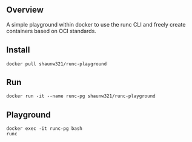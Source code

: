 
## Overview
A simple playground within docker to use the runc CLI and freely create containers based on OCI standards.

## Install
```
docker pull shaunw321/runc-playground
```

## Run
```
docker run -it --name runc-pg shaunw321/runc-playground
```

## Playground
```
docker exec -it runc-pg bash
runc
```
